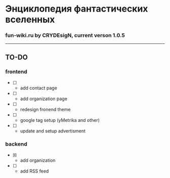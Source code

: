 # Энциклопедия фантастических вселенных

### fun-wiki.ru by CRYDEsigN, current verson 1.0.5
---

## TO-DO 

### frontend 

-   [ ] -   add contact page
-   [ ] -   add organization page
-   [ ] -   redesign fronend theme
-   [ ] -   google tag setup (yMetrika and other)
-   [ ] -   update and setup advertisment

### backend

-   [x] -   add organization
-   [ ] -   add RSS feed
